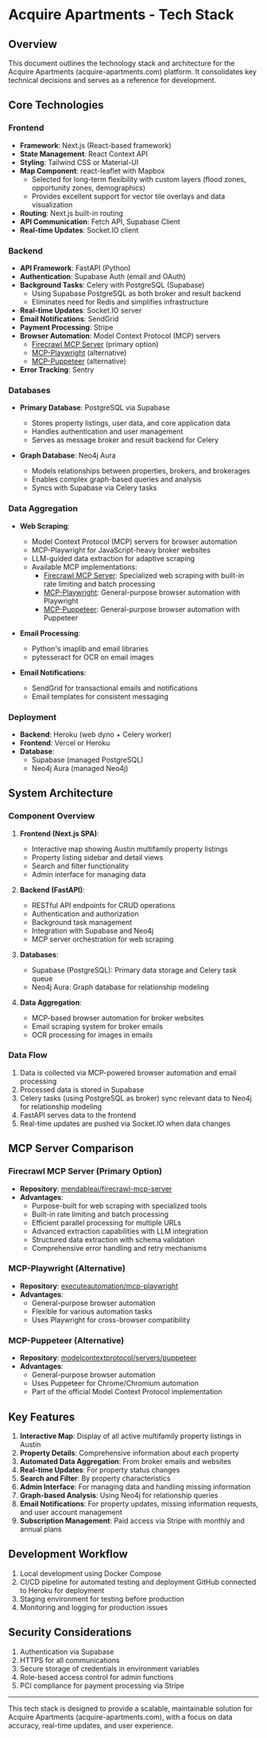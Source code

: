 # Acquire Apartments - Tech Stack

## Overview

This document outlines the technology stack and architecture for the Acquire Apartments (acquire-apartments.com) platform. It consolidates key technical decisions and serves as a reference for development.

## Core Technologies

### Frontend
- **Framework**: Next.js (React-based framework)
- **State Management**: React Context API
- **Styling**: Tailwind CSS or Material-UI
- **Map Component**: react-leaflet with Mapbox
  - Selected for long-term flexibility with custom layers (flood zones, opportunity zones, demographics)
  - Provides excellent support for vector tile overlays and data visualization
- **Routing**: Next.js built-in routing
- **API Communication**: Fetch API, Supabase Client
- **Real-time Updates**: Socket.IO client

### Backend
- **API Framework**: FastAPI (Python)
- **Authentication**: Supabase Auth (email and OAuth)
- **Background Tasks**: Celery with PostgreSQL (Supabase)
  - Using Supabase PostgreSQL as both broker and result backend
  - Eliminates need for Redis and simplifies infrastructure
- **Real-time Updates**: Socket.IO server
- **Email Notifications**: SendGrid
- **Payment Processing**: Stripe
- **Browser Automation**: Model Context Protocol (MCP) servers
  - [Firecrawl MCP Server](https://github.com/mendableai/firecrawl-mcp-server) (primary option)
  - [MCP-Playwright](https://github.com/executeautomation/mcp-playwright) (alternative)
  - [MCP-Puppeteer](https://github.com/modelcontextprotocol/servers/tree/HEAD/src/puppeteer) (alternative)
- **Error Tracking**: Sentry

### Databases
- **Primary Database**: PostgreSQL via Supabase
  - Stores property listings, user data, and core application data
  - Handles authentication and user management
  - Serves as message broker and result backend for Celery
  
- **Graph Database**: Neo4j Aura
  - Models relationships between properties, brokers, and brokerages
  - Enables complex graph-based queries and analysis
  - Syncs with Supabase via Celery tasks

### Data Aggregation
- **Web Scraping**: 
  - Model Context Protocol (MCP) servers for browser automation
  - MCP-Playwright for JavaScript-heavy broker websites
  - LLM-guided data extraction for adaptive scraping
  - Available MCP implementations:
    - [Firecrawl MCP Server](https://github.com/mendableai/firecrawl-mcp-server): Specialized web scraping with built-in rate limiting and batch processing
    - [MCP-Playwright](https://github.com/executeautomation/mcp-playwright): General-purpose browser automation with Playwright
    - [MCP-Puppeteer](https://github.com/modelcontextprotocol/servers/tree/HEAD/src/puppeteer): General-purpose browser automation with Puppeteer
  
- **Email Processing**:
  - Python's imaplib and email libraries
  - pytesseract for OCR on email images
  
- **Email Notifications**:
  - SendGrid for transactional emails and notifications
  - Email templates for consistent messaging

### Deployment
- **Backend**: Heroku (web dyno + Celery worker)
- **Frontend**: Vercel or Heroku
- **Database**: 
  - Supabase (managed PostgreSQL)
  - Neo4j Aura (managed Neo4j)

## System Architecture

### Component Overview
1. **Frontend (Next.js SPA)**:
   - Interactive map showing Austin multifamily property listings
   - Property listing sidebar and detail views
   - Search and filter functionality
   - Admin interface for managing data

2. **Backend (FastAPI)**:
   - RESTful API endpoints for CRUD operations
   - Authentication and authorization
   - Background task management
   - Integration with Supabase and Neo4j
   - MCP server orchestration for web scraping

3. **Databases**:
   - Supabase (PostgreSQL): Primary data storage and Celery task queue
   - Neo4j Aura: Graph database for relationship modeling

4. **Data Aggregation**:
   - MCP-based browser automation for broker websites
   - Email scraping system for broker emails
   - OCR processing for images in emails

### Data Flow
1. Data is collected via MCP-powered browser automation and email processing
2. Processed data is stored in Supabase
3. Celery tasks (using PostgreSQL as broker) sync relevant data to Neo4j for relationship modeling
4. FastAPI serves data to the frontend
5. Real-time updates are pushed via Socket.IO when data changes

## MCP Server Comparison

### Firecrawl MCP Server (Primary Option)
- **Repository**: [mendableai/firecrawl-mcp-server](https://github.com/mendableai/firecrawl-mcp-server)
- **Advantages**:
  - Purpose-built for web scraping with specialized tools
  - Built-in rate limiting and batch processing
  - Efficient parallel processing for multiple URLs
  - Advanced extraction capabilities with LLM integration
  - Structured data extraction with schema validation
  - Comprehensive error handling and retry mechanisms

### MCP-Playwright (Alternative)
- **Repository**: [executeautomation/mcp-playwright](https://github.com/executeautomation/mcp-playwright)
- **Advantages**:
  - General-purpose browser automation
  - Flexible for various automation tasks
  - Uses Playwright for cross-browser compatibility

### MCP-Puppeteer (Alternative)
- **Repository**: [modelcontextprotocol/servers/puppeteer](https://github.com/modelcontextprotocol/servers/tree/HEAD/src/puppeteer)
- **Advantages**:
  - General-purpose browser automation
  - Uses Puppeteer for Chrome/Chromium automation
  - Part of the official Model Context Protocol implementation

## Key Features

1. **Interactive Map**: Display of all active multifamily property listings in Austin
2. **Property Details**: Comprehensive information about each property
3. **Automated Data Aggregation**: From broker emails and websites
4. **Real-time Updates**: For property status changes
5. **Search and Filter**: By property characteristics
6. **Admin Interface**: For managing data and handling missing information
7. **Graph-based Analysis**: Using Neo4j for relationship queries
8. **Email Notifications**: For property updates, missing information requests, and user account management
9. **Subscription Management**: Paid access via Stripe with monthly and annual plans

## Development Workflow

1. Local development using Docker Compose
2. CI/CD pipeline for automated testing and deployment GitHub connected to Heroku for deployment
3. Staging environment for testing before production
4. Monitoring and logging for production issues

## Security Considerations

1. Authentication via Supabase
2. HTTPS for all communications
3. Secure storage of credentials in environment variables
4. Role-based access control for admin functions
5. PCI compliance for payment processing via Stripe

---

This tech stack is designed to provide a scalable, maintainable solution for Acquire Apartments (acquire-apartments.com), with a focus on data accuracy, real-time updates, and user experience. 